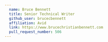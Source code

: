 ```yaml
---
  name: Bruce Bennett
  title: Senior Technical Writer
  github_user: brucecbennett
  affiliation: Avid
  link: https://www.brucechristianbennett.com
  pull_request_number: 506
---
```

